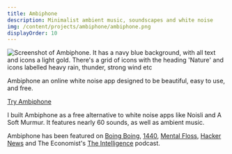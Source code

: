```yaml
---
title: Ambiphone
description: Minimalist ambient music, soundscapes and white noise
img: /content/projects/ambiphone/ambiphone.png
displayOrder: 10
---
```


![Screenshot of Ambiphone. It has a navy blue background, with all text and icons a light gold. There's a grid of icons with the heading 'Nature' and icons labelled heavy rain, thunder, strong wind etc](/content/projects/ambiphone/ambiphone.png)

Ambiphone an online white noise app designed to be beautiful, easy to use, and free.

[Try Ambiphone](https://ambiph.one)

I built Ambiphone as a free alternative to white noise apps like Noisli and A Soft Murmur. It features nearly 60 sounds, as well as ambient music.

Ambiphone has been featured on [Boing Boing](https://boingboing.net/2024/01/04/ambiphone-is-a-no-nonsense-ambient-sound-generator.html), [1440](https://join1440.com/newsletter/florida-drug-imports-starsky-hutch-and-worlds-deadliest-cat), [Mental Floss](https://www.mentalfloss.com/posts/create-your-own-white-noise-generator), [Hacker News](https://news.ycombinator.com/item?id=38856999) and The Economist's [The Intelligence](https://www.economist.com/podcasts/2024/01/01/why-2024-could-be-the-biggest-year-for-democracy-yet) podcast.